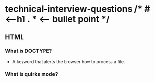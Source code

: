 # technical-interview-questions /* # <--h1 .  * <-- bullet point */

## HTML

### What is DOCTYPE?

* A keyword that alerts the browser how to process a file.
### What is quirks mode?
